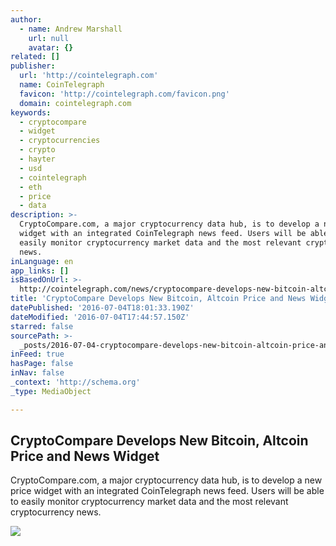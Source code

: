 ```yaml
---
author:
  - name: Andrew Marshall
    url: null
    avatar: {}
related: []
publisher:
  url: 'http://cointelegraph.com'
  name: CoinTelegraph
  favicon: 'http://cointelegraph.com/favicon.png'
  domain: cointelegraph.com
keywords:
  - cryptocompare
  - widget
  - cryptocurrencies
  - crypto
  - hayter
  - usd
  - cointelegraph
  - eth
  - price
  - data
description: >-
  CryptoCompare.com, a major cryptocurrency data hub, is to develop a new price
  widget with an integrated CoinTelegraph news feed. Users will be able to
  easily monitor cryptocurrency market data and the most relevant cryptocurrency
  news.
inLanguage: en
app_links: []
isBasedOnUrl: >-
  http://cointelegraph.com/news/cryptocompare-develops-new-bitcoin-altcoin-price-and-news-widget
title: 'CryptoCompare Develops New Bitcoin, Altcoin Price and News Widget'
datePublished: '2016-07-04T18:01:33.190Z'
dateModified: '2016-07-04T17:44:57.150Z'
starred: false
sourcePath: >-
  _posts/2016-07-04-cryptocompare-develops-new-bitcoin-altcoin-price-and-news-w.md
inFeed: true
hasPage: false
inNav: false
_context: 'http://schema.org'
_type: MediaObject

---
```

<article style=""><h1>CryptoCompare Develops New Bitcoin, Altcoin Price and News Widget</h1><p>CryptoCompare.com, a major cryptocurrency data hub, is to develop a new price widget with an integrated CoinTelegraph news feed. Users will be able to easily monitor cryptocurrency market data and the most relevant cryptocurrency news.</p><img src="http://cointelegraph.com/storage/uploads/view/9cb696e8141b52f03723603d09cfa6e8.jpg" /></article>